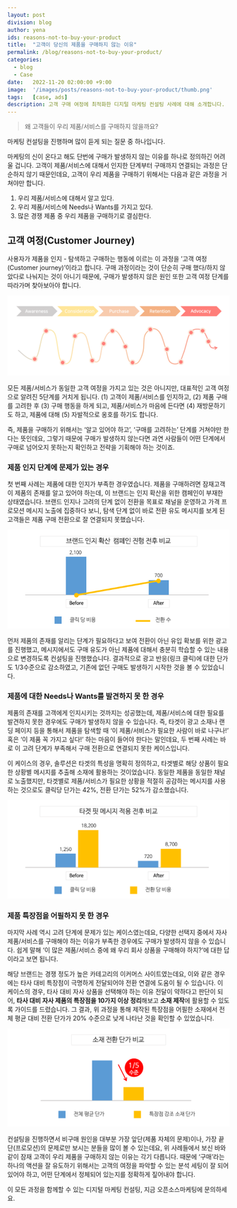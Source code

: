 ```yaml
---
layout: post
division: blog
author: yena
ids: reasons-not-to-buy-your-product
title:  "고객이 당신의 제품을 구매하지 않는 이유"
permalink: /blog/reasons-not-to-buy-your-product/
categories:
  - blog
  - Case
date:   2022-11-20 02:00:00 +9:00
image:  '/images/posts/reasons-not-to-buy-your-product/thumb.png'
tags:   [case, ads]
description: 고객 구매 여정에 최적화한 디지털 마케팅 컨설팅 사례에 대해 소개합니다.
---
```


> 왜 고객들이 우리 제품/서비스를 구매하지 않을까요?

마케팅 컨설팅을 진행하며 많이 듣게 되는 질문 중 하나입니다.

마케팅의 신이 온다고 해도 단번에 구매가 발생하지 않는 이유를 하나로 정의하긴 어려울 겁니다. 고객이 제품/서비스에 대해서 인지한 단계부터 구매까지 연결되는 과정은 단순하지 않기 때문인데요, 고객이 우리 제품을 구매하기 위해서는 다음과 같은 과정을 거쳐야만 합니다.

1. 우리 제품/서비스에 대해서 알고 있다.
2. 우리 제품/서비스에 Needs나 Wants를 가지고 있다.
3. 많은 경쟁 제품 중 우리 제품을 구매하기로 결심한다.

## 고객 여정(Customer Journey)

사용자가 제품을 인지 - 탐색하고 구매하는 행동에 이르는 이 과정을 ’고객 여정(Customer journey)’이라고 합니다. 구매 과정이라는 것이 단순히 구매 했다/하지 않았다로 나눠지는 것이 아니기 때문에, 구매가 발생하지 않은 원인 또한 고객 여정 단계를 따라가며 찾아보아야 합니다.

![고객 여정](/images/posts/reasons-not-to-buy-your-product/01.png)

모든 제품/서비스가 동일한 고객 여정을 가지고 있는 것은 아니지만, 대표적인 고객 여정으로 알려진 5단계를 거치게 됩니다. (1) 고객이 제품/서비스를 인지하고, (2) 제품 구매를 고려한 후 (3) 구매 행동을 하게 되고, 제품/서비스가 마음에 든다면 (4) 재방문하기도 하고, 제품에 대해 (5) 자발적으로 옹호를 하기도 합니다.

즉, 제품을 구매하기 위해서는 ‘알고 있어야 하고’, ‘구매를 고려하는’ 단계를 거쳐야만 한다는 뜻인데요, 그렇기 때문에 구매가 발생하지 않는다면 과연 사람들이 어떤 단계에서 구매로 넘어오지 못하는지 확인하고 전략을 기획해야 하는 것이죠.

### 제품 인지 단계에 문제가 있는 경우

첫 번째 사례는 제품에 대한 인지가 부족한 경우였습니다. 제품을 구매하려면 잠재고객이 제품의 존재를 알고 있어야 하는데, 이 브랜드는 인지 확산을 위한 캠페인이 부재한 상태였습니다. 브랜드 인지나 고려의 단계 없이 전환을 목표로 채널을 운영하고 가격 프로모션 메시지 노출에 집중하다 보니, 탐색 단계 없이 바로 전환 유도 메시지를 보게 된 고객들은 제품 구매 전환으로 잘 연결되지 못했습니다.

![브랜드 인지 확산 캠페인](/images/posts/reasons-not-to-buy-your-product/02.png)

먼저 제품의 존재를 알리는 단계가 필요하다고 보여 전환이 아닌 유입 확보를 위한 광고를 진행했고, 메시지에서도 구매 유도가 아닌 제품에 대해서 충분히 학습할 수 있는 내용으로 변경하도록 컨설팅을 진행했습니다. 결과적으로 광고 반응(링크 클릭)에 대한 단가도 1/3수준으로 감소하였고, 기존에 없던 구매도 발생하기 시작한 것을 볼 수 있었습니다.

### 제품에 대한 Needs나 Wants를 발견하지 못 한 경우

제품의 존재를 고객에게 인지시키는 것까지는 성공했는데, 제품/서비스에 대한 필요를 발견하지 못한 경우에도 구매가 발생하지 않을 수 있습니다. 즉, 타겟이 광고 소재나 랜딩 페이지 등을 통해서 제품을 탐색할 때 ‘이 제품/서비스가 필요한 사람이 바로 나구나!’ 혹은 ‘이 제품 꼭 가지고 싶다!’ 하는 마음이 들어야 한다는 말인데요, 두 번째 사례는 바로 이 고려 단계가 부족해서 구매 전환으로 연결되지 못한 케이스입니다.

이 케이스의 경우, 솔루션은 타겟의 특성을 명확히 정의하고, 타겟별로 해당 상품이 필요한 상황별 메시지를 추출해 소재에 활용하는 것이었습니다. 동일한 제품을 동일한 채널로 노출했지만, 타겟별로 제품/서비스가 필요한 상황을 적절히 공감하는 메시지를 사용하는 것으로도 클릭당 단가는 42%, 전환 단가는 52%가 감소했습니다.

![타겟 핏 메시지 적용 전후 비교](/images/posts/reasons-not-to-buy-your-product/03.png)

### 제품 특장점을 어필하지 못 한 경우

마지막 사례 역시 고려 단계에 문제가 있는 케이스였는데요, 다양한 선택지 중에서 자사 제품/서비스를 구매해야 하는 이유가 부족한 경우에도 구매가 발생하지 않을 수 있습니다. 쉽게 말해 ‘이 많은 제품/서비스 중에 왜 우리 회사 상품을 구매해야 하지?’에 대한 답이라고 보면 됩니다.

해당 브랜드는 경쟁 정도가 높은 카테고리의 이커머스 사이트였는데요, 이와 같은 경우에는 타사 대비 특장점이 극명하게 전달되어야 전환 연결에 도움이 될 수 있습니다. 이 케이스의 경우, 타사 대비 자사 상품을 선택해야 하는 이유 전달이 약하다고 판단이 되어, **타사 대비 자사 제품의 특장점을 10가지 이상 정리**해보고 **소재 제작**에 활용할 수 있도록 가이드를 드렸습니다. 그 결과, 위 과정을 통해 제작된 특장점을 어필한 소재에서 전체 평균 대비 전환 단가가 20% 수준으로 낮게 나타난 것을 확인할 수 있었습니다.

![소재 전환 단가 비교](/images/posts/reasons-not-to-buy-your-product/04.png)

컨설팅을 진행하면서 비구매 원인을 대부분 가장 앞단(제품 자체의 문제)이나, 가장 끝단(프로모션)의 문제로만 보시는 분들을 많이 볼 수 있는데요, 위 사례들에서 보신 바와 같이 잠재 고객이 우리 제품을 구매하지 않는 이유는 각기 다릅니다. 때문에 ‘구매’라는 하나의 액션을 잘 유도하기 위해서는 고객의 여정을 파악할 수 있는 분석 세팅이 잘 되어있어야 하고, 어떤 단계에서 정체되어 있는지를 정확하게 짚어내야 합니다.

이 모든 과정을 함께할 수 있는 디지털 마케팅 컨설팅, 지금 오픈소스마케팅에 문의하세요.
